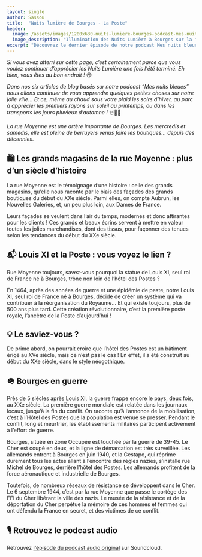 ```yaml
---
layout: single
author: Sassou
title:  "Nuits lumière de Bourges - La Poste"
header:
  image: /assets/images/1200x630-nuits-lumiere-bourges-podcast-mes-nuits-bleues-patrimoine-illumination-poste.jpg
  image_description: "Illumination des Nuits Lumière à Bourges sur la façade de la Poste, rue Moyenne."
excerpt: "Découvrez le dernier épisode de notre podcast Mes nuits bleues, au sujet des projection sur la façade de la Poste à Bourges."
---
```


*Si vous avez atterri sur cette page, c’est certainement parce que vous voulez continuer d’apprécier les Nuits Lumière une fois l'été terminé. Eh bien, vous êtes au bon endroit !* 😏

*Dans nos six articles de blog basés sur notre podcast “Mes nuits bleues”  nous allons continuer de vous apprendre quelques petites choses sur notre jolie ville… Et ce, même au chaud sous votre plaid les soirs d’hiver, au parc à apprécier les premiers rayons sur soleil au printemps, ou dans les transports les jours pluvieux d’automne !* ☃️🌷🍂

*La rue Moyenne est une artère importante de Bourges. Les mercredis et samedis, elle est pleine de berruyers venus faire les boutiques… depuis des décennies.*



## 🛍️ Les grands magasins de la rue Moyenne : plus d’un siècle d’histoire

La rue Moyenne est le témoignage d’une histoire : celle des grands magasins, qu’elle nous raconte par le biais des façades des grands boutiques du début du XXe siècle. Parmi elles, on compte Aubrun, les Nouvelles Galeries, et, un peu plus loin, aux Dames de France.

Leurs façades se veulent dans l’air du temps, modernes et donc attirantes pour les clients ! Ces grands et beaux écrins servent à mettre en valeur toutes les jolies marchandises, dont des tissus, pour façonner des tenues selon les tendances du début du XXe siècle.



## 📬 Louis XI et la Poste : vous voyez le lien ?

Rue Moyenne toujours, savez-vous pourquoi la statue de Louis XI, seul roi de France né à Bourges, trône non loin de l’hôtel des Postes ?

En 1464, après des années de guerre et une épidémie de peste, notre Louis XI, seul roi de France né à Bourges, décide de créer un système qui va contribuer à la réorganisation du Royaume… Et qui existe toujours, plus de 500 ans plus tard. Cette création révolutionnaire, c’est la première poste royale, l’ancêtre de la Poste d’aujourd’hui !



## 💡 Le saviez-vous ?

De prime abord, on pourrait croire que l’hôtel des Postes est un bâtiment érigé au XVe siècle, mais ce n’est pas le cas ! En effet, il a été construit au début du XXe siècle, dans le style néogothique.



## 🪖 Bourges en guerre

Près de 5 siècles après Louis XI, la guerre frappe encore le pays, deux fois, au XXe siècle. La première guerre mondiale est relatée dans les journaux locaux, jusqu’à la fin du conflit. On raconte qu’à l’annonce de la mobilisation, c’est à l’Hôtel des Postes que la population est venue se presser. Pendant le conflit, long et meurtrier, les établissements militaires participent activement à l’effort de guerre.

Bourges, située en zone Occupée est touchée par la guerre de 39-45. Le Cher est coupé en deux, et la ligne de démarcation est très surveillée. Les allemands entrent à Bourges en juin 1940, et la Gestapo, qui réprime durement tous les actes allant à l’encontre des règles nazies, s’installe rue Michel de Bourges, derrière l’hôtel des Postes. Les allemands profitent de la force aéronautique et industrielle de Bourges.

Toutefois, de nombreux réseaux de résistance se développent dans le Cher. Le 6 septembre 1944, c’est par la rue Moyenne que passe le cortège des FFI du Cher libérant la ville des nazis. Le musée de la résistance et de la déportation du Cher perpétue la mémoire de ces hommes et femmes qui ont défendu la France en secret, et des victimes de ce conflit.


## 🎙 Retrouvez le podcast audio

Retrouvez [l'épisode du podcast audio original](https://soundcloud.com/lesmysteresdebourges/6-bourges-un-point-cest-tout-hotel-des-postes) sur Soundcloud.
